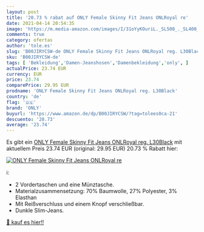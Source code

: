 ```yaml
---
layout: post
title: '20.73 % rabat auf ONLY Female Skinny Fit Jeans ONLRoyal re'
date: 2021-04-14 20:54:35
image: 'https://m.media-amazon.com/images/I/31oYyKOuriL._SL500_._SL400_.jpg'
comments: true
category: ofertas
author: 'tole.es'
slug: 'B00JIRYCSW-de ONLY Female Skinny Fit Jeans ONLRoyal reg. L30Black'
sku: 'B00JIRYCSW-de'
tags: [ 'Bekleidung','Damen-Jeanshosen','Damenbekleidung','only', ]
actualPrice: 23.74 EUR
currency: EUR
price: 23.74
comparePrice: 29.95 EUR
prodname: 'ONLY Female Skinny Fit Jeans ONLRoyal reg. L30Black'
country: 'de'
flag: '🇩🇪'
brand: 'ONLY'
buyurl: 'https://www.amazon.de/dp/B00JIRYCSW/?tag=tolees0ca-21'
descuento: '20.73'
average: '23.74'
---
```


Es gibt ein [ONLY Female Skinny Fit Jeans ONLRoyal reg. L30Black](https://www.amazon.de/dp/B00JIRYCSW/?tag=tolees0ca-21) mit aktuellem Preis 23.74 EUR (original: 29.95 EUR) 20.73 % Rabatt hier:

[![ONLY Female Skinny Fit Jeans ONLRoyal re](https://m.media-amazon.com/images/I/31oYyKOuriL._SL500_._SL400_.jpg)](https://www.amazon.de/dp/B00JIRYCSW/?tag=tolees0ca-21)

ℹ️:

- 2 Vordertaschen und eine Münztasche.
- Materialzusammensetzung: 70% Baumwolle, 27% Polyester, 3% Elasthan
- Mit Reißverschluss und einem Knopf verschließbar.
- Dunkle Slim-Jeans.

[🛒 kauf es hier!!](https://www.amazon.de/dp/B00JIRYCSW/?tag=tolees0ca-21)
